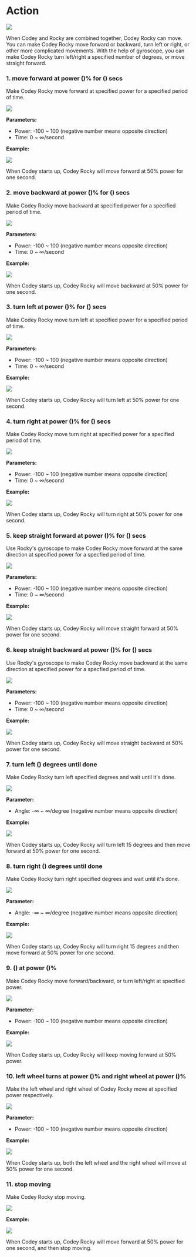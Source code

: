 # Action

![](http://docs.makeblock.com/codeyrocky/en/block-reference/rocky.png)

When Codey and Rocky are combined together, Codey Rocky can move. You can make Codey Rocky move forward or backward, turn left or right, or other more complicated movements. With the help of gyroscope, you can make Codey Rocky turn left/right a specified number of degrees, or move straight forward.

### 1. move forward at power \(\)% for \(\) secs <a id="1-move-forward-at-power--for--secs"></a>

Make Codey Rocky move forward at specified power for a specified period of time.

![](http://docs.makeblock.com/codeyrocky/en/block-reference/images/action-1-1.png)

**Parameters:**

* Power: -100 ~ 100 \(negative number means opposite direction\)
* Time: 0 ~ ∞/second

**Example:**

![](http://docs.makeblock.com/codeyrocky/en/block-reference/images/action-1-2.png)

When Codey starts up, Codey Rocky will move forward at 50% power for one second.

### 2. move backward at power \(\)% for \(\) secs <a id="2-move-backward-at-power--for--secs"></a>

Make Codey Rocky move backward at specified power for a specified period of time.

![](http://docs.makeblock.com/codeyrocky/en/block-reference/images/action-2-1.png)

**Parameters:**

* Power: -100 ~ 100 \(negative number means opposite direction\)
* Time: 0 ~ ∞/second

**Example:**

![](http://docs.makeblock.com/codeyrocky/en/block-reference/images/action-2-2.png)

When Codey starts up, Codey Rocky will move backward at 50% power for one second.

### 3. turn left at power \(\)% for \(\) secs <a id="3-turn-left-at-power--for--secs"></a>

Make Codey Rocky move turn left at specified power for a specified period of time.

![](http://docs.makeblock.com/codeyrocky/en/block-reference/images/action-3-1.png)

**Parameters:**

* Power: -100 ~ 100 \(negative number means opposite direction\)
* Time: 0 ~ ∞/second

**Example:**

![](http://docs.makeblock.com/codeyrocky/en/block-reference/images/action-3-2.png)

When Codey starts up, Codey Rocky will turn left at 50% power for one second.

### 4. turn right at power \(\)% for \(\) secs <a id="4-turn-right-at-power--for--secs"></a>

Make Codey Rocky move turn right at specified power for a specified period of time.

![](http://docs.makeblock.com/codeyrocky/en/block-reference/images/action-4-1.png)

**Parameters:**

* Power: -100 ~ 100 \(negative number means opposite direction\)
* Time: 0 ~ ∞/second

**Example:**

![](http://docs.makeblock.com/codeyrocky/en/block-reference/images/action-4-2.png)

When Codey starts up, Codey Rocky will turn right at 50% power for one second.

### 5. keep straight forward at power \(\)% for \(\) secs <a id="5-keep-straight-forward-at-power--for--secs"></a>

Use Rocky's gyroscope to make Codey Rocky move forward at the same direction at specified power for a specfied period of time.

![](http://docs.makeblock.com/codeyrocky/en/block-reference/images/action-5-1.png)

**Parameters:**

* Power: -100 ~ 100 \(negative number means opposite direction\)
* Time: 0 ~ ∞/second

**Example:**

![](http://docs.makeblock.com/codeyrocky/en/block-reference/images/action-5-2.png)

When Codey starts up, Codey Rocky will move straight forward at 50% power for one second.

### 6. keep straight backward at power \(\)% for \(\) secs <a id="6-keep-straight-backward-at-power--for--secs"></a>

Use Rocky's gyroscope to make Codey Rocky move backward at the same direction at specified power for a specfied period of time.

![](http://docs.makeblock.com/codeyrocky/en/block-reference/images/action-6-1.png)

**Parameters:**

* Power: -100 ~ 100 \(negative number means opposite direction\)
* Time: 0 ~ ∞/second

**Example:**

![](http://docs.makeblock.com/codeyrocky/en/block-reference/images/action-6-2.png)

When Codey starts up, Codey Rocky will move straight backward at 50% power for one second.

### 7. turn left \(\) degrees until done <a id="7-turn-left--degrees-until-done"></a>

Make Codey Rocky turn left specified degrees and wait until it's done.

![](http://docs.makeblock.com/codeyrocky/en/block-reference/images/action-7-1.png)

**Parameter:**

* Angle: -∞ ~ ∞/degree \(negative number means opposite direction\)

**Example:**

![](http://docs.makeblock.com/codeyrocky/en/block-reference/images/action-7-2.png)

When Codey starts up, Codey Rocky will turn left 15 degrees and then move forward at 50% power for one second.

### 8. turn right \(\) degrees until done <a id="8-turn-right--degrees-until-done"></a>

Make Codey Rocky turn right specified degrees and wait until it's done.

![](http://docs.makeblock.com/codeyrocky/en/block-reference/images/action-8-1.png)

**Parameter:**

* Angle: -∞ ~ ∞/degree \(negative number means opposite direction\)

**Example:**

![](http://docs.makeblock.com/codeyrocky/en/block-reference/images/action-8-2.png)

When Codey starts up, Codey Rocky will turn right 15 degrees and then move forward at 50% power for one second.

### 9. \(\) at power \(\)% <a id="9--at-power-"></a>

Make Codey Rocky move forward/backward, or turn left/right at specified power.

![](http://docs.makeblock.com/codeyrocky/en/block-reference/images/action-9-1.png)

**Parameter:**

* Power: -100 ~ 100 \(negative number means opposite direction\)

**Example:**

![](http://docs.makeblock.com/codeyrocky/en/block-reference/images/action-9-2.png)

When Codey starts up, Codey Rocky will keep moving forward at 50% power.

### 10. left wheel turns at power \(\)% and right wheel at power \(\)% <a id="10-left-wheel-turns-at-power--and-right-wheel-at-power-"></a>

Make the left wheel and right wheel of Codey Rocky move at specified power respectively.

![](http://docs.makeblock.com/codeyrocky/en/block-reference/images/action-10-1.png)

**Parameter:**

* Power: -100 ~ 100 \(negative number means opposite direction\)

**Example:**

![](http://docs.makeblock.com/codeyrocky/en/block-reference/images/action-10-2.png)

When Codey starts up, both the left wheel and the right wheel will move at 50% power for one second.

### 11. stop moving <a id="11-stop-moving"></a>

Make Codey Rocky stop moving.

![](http://docs.makeblock.com/codeyrocky/en/block-reference/images/action-11-1.png)

**Example:**

![](http://docs.makeblock.com/codeyrocky/en/block-reference/images/action-11-2.png)

When Codey starts up, Codey Rocky will move forward at 50% power for one second, and then stop moving.


